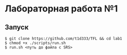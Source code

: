 # Лабораторная работа №1


## Запуск

```
$ git clone https://github.com/t1d333/TFL && cd lab1
$ chmod +x ./scripts/run.sh
$ run.sh <путь до файла с SRS>

```

